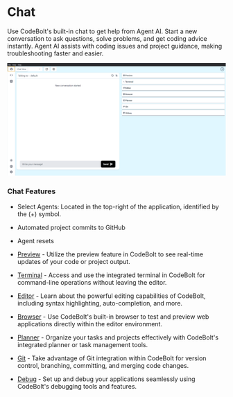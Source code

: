 # Chat

Use CodeBolt's built-in chat to get help from Agent AI. Start a new conversation to ask questions, solve problems, and get coding advice instantly. Agent AI assists with coding issues and project guidance, making troubleshooting faster and easier.


![Chat](../../../../static/img/chat_view.png)

### Chat Features

* Select Agents: Located in the top-right of the application, identified by the (+) symbol.  

* Automated project commits to GitHub

* Agent resets

* [Preview](#) - Utilize the preview feature in CodeBolt to see real-time updates of your code or project output.

* [Terminal](#) - Access and use the integrated terminal in CodeBolt for command-line operations without leaving the editor.

* [Editor](#) - Learn about the powerful editing capabilities of CodeBolt, including syntax highlighting, auto-completion, and more.

* [Browser](#) - Use CodeBolt's built-in browser to test and preview web applications directly within the editor environment.

* [Planner](#) - Organize your tasks and projects effectively with CodeBolt's integrated planner or task management tools.

* [Git](#) - Take advantage of Git integration within CodeBolt for version control, branching, committing, and merging code changes.

* [Debug](#) - Set up and debug your applications seamlessly using CodeBolt's debugging tools and features.
